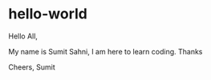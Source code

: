 # hello-world

Hello All,

My name is Sumit Sahni, I am here to learn coding. Thanks 

Cheers,
Sumit
